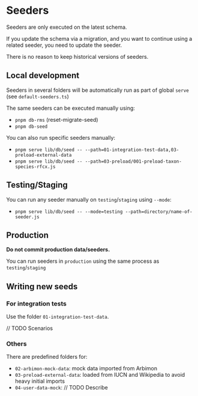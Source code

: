 # Seeders

Seeders are only executed on the latest schema.

If you update the schema via a migration, and you want to continue using a related seeder, you need to update the seeder.

There is no reason to keep historical versions of seeders.

## Local development

Seeders in several folders will be automatically run as part of global `serve` (see `default-seeders.ts`)

The same seeders can be executed manually using:

- `pnpm db-rms` (reset-migrate-seed)  
- `pnpm db-seed`

You can also run specific seeders manually:

- `pnpm serve lib/db/seed -- --path=01-integration-test-data,03-preload-external-data`  
- `pnpm serve lib/db/seed -- --path=03-preload/001-preload-taxon-species-rfcx.js`

## Testing/Staging

You can run any seeder manually on `testing`/`staging` using `--mode`:

- `pnpm serve lib/db/seed -- --mode=testing --path=directory/name-of-seeder.js`

## Production

**Do not commit production data/seeders.**

You can run seeders in `production` using the same process as `testing`/`staging`

## Writing new seeds

### For integration tests

Use the folder `01-integration-test-data`.

// TODO Scenarios

### Others

There are predefined folders for:
- `02-arbimon-mock-data`: mock data imported from Arbimon
- `03-preload-external-data`: loaded from IUCN and Wikipedia to avoid heavy initial imports
- `04-user-data-mock`: // TODO Describe

